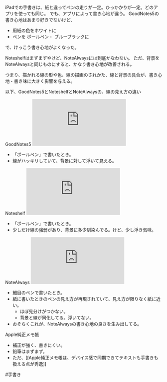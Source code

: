 iPadでの手書きは、紙と違ってペンの走りが一定。ひっかかりが一定。どのアプリを使っても同じ。
でも、アプリによって書き心地が違う。
GoodNotes5の書き心地はあまり好きでないけど、

- 用紙の色をホワイトに
- ペンを ボールペン・ ブルーブラックに

で、けっこう書き心地がよくなった。

Noteshelfはまずまずやけど、NoteAlwaysには到底かなわない。
ただ、背景をNoteAlwaysと同じものにすると、かなり書き心地が改善される。

つまり、描かれる線の形や色、線の描画のされかた、線と背景の具合が、書き心地・書き味に大きく影響を与える。

以下、GoodNotes5とNoteshelfとNoteAlwaysの、線の見え方の違い

GoodNotes5
![](https://gyazo.com/58861fbfe9eb52ccf72a71edcf5f834e.img)

- 「ボールペン」で書いたとき。
- 線がハッキリしていて、背景に対して浮いて見える。

Noteshelf
![](https://gyazo.com/79e1e00f3ca356469fc1fa09c81195df.img)

- 「ボールペン」で書いたとき。
- 少しだけ線の強弱があり、背景に多少馴染んでる。けど、少し浮き気味。

NoteAlways
![](https://gyazo.com/1b59241d17a35961075d6c757e55c6df.img)

- 細目のペンで書いたとき。
- 紙に書いたときのペンの見え方が再現されていて、見え方が限りなく紙に近い。
	- ほぼ見分けがつかない。
	- 背景と線が同化してる。浮いてない。
- おそらくこれが、NoteAlwaysの書き心地の良さを生み出してる。

Apple純正メモ帳

- 補正が強く、書きにくい。
- 鉛筆はまずまず。
- ただ、[[Apple純正メモ帳は、デバイス感で同期できてテキストも手書きも扱える点が秀逸]]

#手書き 